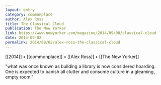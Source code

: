 ```yaml
---
layout: entry
category: commonplace
author: Alex Ross
title: The Classical Cloud
publication: The New Yorker
link: https://www.newyorker.com/magazine/2014/09/08/classical-cloud
date: 2014-09-02
permalink: 2014/09/02/alex-ross-the-classical-cloud
---
```


[[2014]] • [[commonplace]] • [[Alex Ross]] • [[The New Yorker]]

"what was once known as building a library is now considered hoarding. One is expected to banish all clutter and consume culture in a gleaming, empty room."

